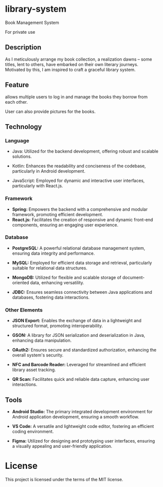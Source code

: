# library-system
Book Management System

For private use

## Description

As I meticulously arrange my book collection, a realization dawns – some titles, lent to others, have embarked on their own literary journeys. Motivated by this, I am inspired to craft a graceful library system.

## Feature

allows multiple users to log in and manage the books they borrow from each other.

User can also provide pictures for the books.

## Technology

### Language

- Java: Utilized for the backend development, offering robust and scalable solutions.

- Kotlin: Enhances the readability and conciseness of the codebase, particularly in Android development.

- JavaScript: Employed for dynamic and interactive user interfaces, particularly with React.js.

### Framework

- **Spring:** Empowers the backend with a comprehensive and modular framework, promoting efficient development.
- **React.js:** Facilitates the creation of responsive and dynamic front-end components, ensuring an engaging user experience.

### Database

- **PostgreSQL:** A powerful relational database management system, ensuring data integrity and performance.

- **MySQL:** Employed for efficient data storage and retrieval, particularly suitable for relational data structures.

- **MongoDB:** Utilized for flexible and scalable storage of document-oriented data, enhancing versatility.

- **JDBC:** Ensures seamless connectivity between Java applications and databases, fostering data interactions.

### Other Elements

- **JSON Export:** Enables the exchange of data in a lightweight and structured format, promoting interoperability.

- **GSON:** A library for JSON serialization and deserialization in Java, enhancing data manipulation.

- **OAuth2:** Ensures secure and standardized authorization, enhancing the overall system's security.

- **NFC and Barcode Reader:** Leveraged for streamlined and efficient library asset tracking.

- **QR Scan:** Facilitates quick and reliable data capture, enhancing user interactions.

## Tools

- **Android Studio:** The primary integrated development environment for Android application development, ensuring a smooth workflow.

- **VS Code:** A versatile and lightweight code editor, fostering an efficient coding environment.

- **Figma:** Utilized for designing and prototyping user interfaces, ensuring a visually appealing and user-friendly application.

# License

This project is licensed under the terms of the MIT license.
